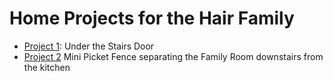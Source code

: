 Home Projects for the Hair Family
================================

- [Project 1](./UnderTheStairsDoor.md): Under the Stairs Door
- [Project 2](./MiniPicketFenceDownstairs.md) Mini Picket Fence separating the Family Room downstairs from the kitchen